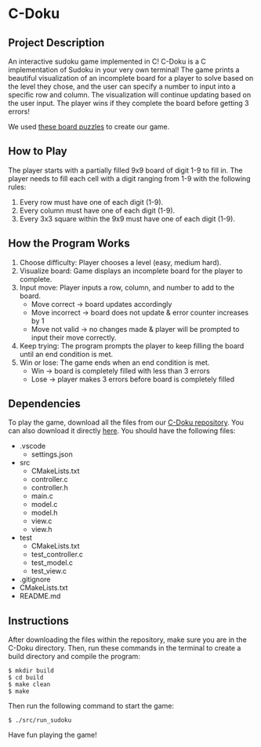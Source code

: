 # C-Doku

## Project Description

An interactive sudoku game implemented in C! C-Doku is a C implementation of
Sudoku in your very own terminal! The game prints a beautiful visualization of
an incomplete board for a player to solve based on the level they chose, and the
user can specify a number to input into a specific row and column. The
visualization will continue updating based on the user input. The player wins if
they complete the board before getting 3 errors!

We used [these board puzzles](https://www.rd.com/list/printable-sudoku-puzzles/)
to create our game.

## How to Play
The player starts with a partially filled 9x9 board of digit 1-9 to fill in. The player needs to fill each cell with a digit ranging from 1-9 with the following rules:
1. Every row must have one of each digit (1-9).
2. Every column must have one of each digit (1-9).
3. Every 3x3 square within the 9x9 must have one of each digit (1-9).

## How the Program Works
1. Choose difficulty: Player chooses a level (easy, medium hard).
2. Visualize board: Game displays an incomplete board for the player to complete.
3. Input move: Player inputs a row, column, and number to add to the board.
    * Move correct -> board updates accordingly
    * Move incorrect -> board does not update & error counter increases by 1
    * Move not valid -> no changes made & player will be prompted to input their move correctly.
4. Keep trying: The program prompts the player to keep filling the board until an end condition is met.
5. Win or lose: The game ends when an end condition is met.
    * Win -> board is completely filled with less than 3 errors
    * Lose -> player makes 3 errors before board is completely filled

## Dependencies

To play the game, download all the files from our
[C-Doku repository](https://github.com/olincollege/C-Doku). You can also download it directly [here](https://github.com/olincollege/C-Doku/archive/refs/heads/main.zip). You should have the following files:
* .vscode 
   * settings.json 
* src
   * CMakeLists.txt
   * controller.c
   * controller.h
   * main.c
   * model.c
   * model.h
   * view.c
   * view.h 
* test
   * CMakeLists.txt
   * test_controller.c
   * test_model.c
   * test_view.c
* .gitignore
* CMakeLists.txt
* README.md 

## Instructions

After downloading the files within the repository, make sure you are in the
C-Doku directory. Then, run these commands in the terminal to create a build
directory and compile the program:

```
$ mkdir build
$ cd build
$ make clean
$ make
```

Then run the following command to start the game:

```
$ ./src/run_sudoku
```

Have fun playing the game!
